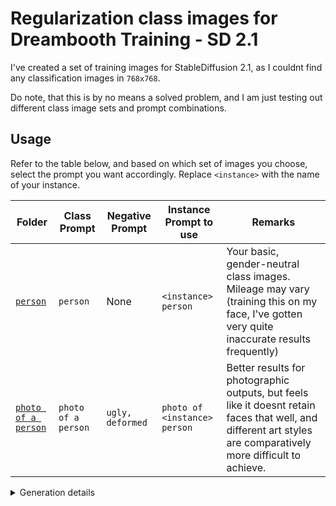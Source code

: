 # Regularization class images for Dreambooth Training - SD 2.1
I've created a set of training images for StableDiffusion 2.1, as I couldnt find any classification images in `768x768`.

Do note, that this is by no means a solved problem, and I am just testing out different class image sets and prompt combinations.
> 
## Usage
Refer to the table below, and based on which set of images you choose, select the prompt you want accordingly. Replace `<instance>` with the name of your instance.

|Folder		|Class Prompt	|Negative Prompt	|Instance Prompt to use	|Remarks	|
|------		|---			|---				|---					|---		|
|[`person`](/person/)	|`person`		|None				|`<instance> person`	|Your basic, gender-neutral class images. Mileage may vary (training this on my face, I've gotten very quite inaccurate results frequently)|
|[`photo of a person`](/photo%20of%20a%20person/)|`photo of a person`|`ugly, deformed`|`photo of <instance> person`	|Better results for photographic outputs, but feels like it doesnt retain faces that well, and different art styles are comparatively more difficult to achieve.

<details><summary>Generation details</summary>
<p>

## Generation details for class images

|Class		            |Sampler	|Steps	|CFG Scale	|
|------		            |---		|---	|---		|
|`person`	            |`DDIM`		|`40`	|`7`		|
|`photo of a person`	|`DDIM`		|`40`	|`7`		|

</p>
</details>